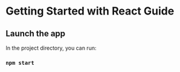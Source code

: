 # Getting Started with React Guide


## Launch the app

In the project directory, you can run:

### `npm start`

